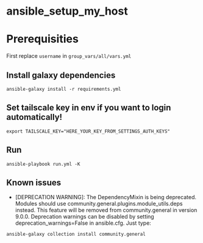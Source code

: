 # ansible_setup_my_host

# Prerequisities

First replace `username` in `group_vars/all/vars.yml`

## Install galaxy dependencies
```
ansible-galaxy install -r requirements.yml
```

## Set tailscale key in env if you want to login automatically!
```
export TAILSCALE_KEY="HERE_YOUR_KEY_FROM_SETTINGS_AUTH_KEYS"
```

## Run

```
ansible-playbook run.yml -K
```



## Known issues
- [DEPRECATION WARNING]: The DependencyMixin is being deprecated. Modules should use community.general.plugins.module_utils.deps instead. This 
feature will be removed from community.general in version 9.0.0. Deprecation warnings can be disabled by setting deprecation_warnings=False in 
ansible.cfg.
Just type:
```
ansible-galaxy collection install community.general
```